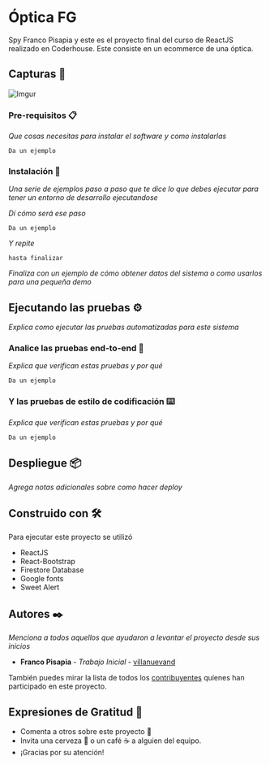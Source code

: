 # Óptica FG

Spy Franco Pisapia y este es el proyecto final del curso de ReactJS realizado en Coderhouse. Este consiste en un ecommerce de una óptica.

## Capturas 🚀 
![Imgur](http://drive.google.com/uc?export=view&id=1RDilKT_tE617_MGp05_u6ZAPul7OaPK2)

### Pre-requisitos 📋

_Que cosas necesitas para instalar el software y como instalarlas_

```
Da un ejemplo
```

### Instalación 🔧

_Una serie de ejemplos paso a paso que te dice lo que debes ejecutar para tener un entorno de desarrollo ejecutandose_

_Dí cómo será ese paso_

```
Da un ejemplo
```

_Y repite_

```
hasta finalizar
```

_Finaliza con un ejemplo de cómo obtener datos del sistema o como usarlos para una pequeña demo_

## Ejecutando las pruebas ⚙️

_Explica como ejecutar las pruebas automatizadas para este sistema_

### Analice las pruebas end-to-end 🔩

_Explica que verifican estas pruebas y por qué_

```
Da un ejemplo
```

### Y las pruebas de estilo de codificación ⌨️

_Explica que verifican estas pruebas y por qué_

```
Da un ejemplo
```

## Despliegue 📦

_Agrega notas adicionales sobre como hacer deploy_

## Construido con 🛠️

Para ejecutar este proyecto se utilizó

* ReactJS
* React-Bootstrap
* Firestore Database
* Google fonts
* Sweet Alert

## Autores ✒️

_Menciona a todos aquellos que ayudaron a levantar el proyecto desde sus inicios_

* **Franco Pisapia** - *Trabajo Inicial* - [villanuevand](https://github.com/villanuevand)


También puedes mirar la lista de todos los [contribuyentes](https://github.com/your/project/contributors) quíenes han participado en este proyecto. 


## Expresiones de Gratitud 🎁

* Comenta a otros sobre este proyecto 📢
* Invita una cerveza 🍺 o un café ☕ a alguien del equipo. 
* ¡Gracias por su atención!
